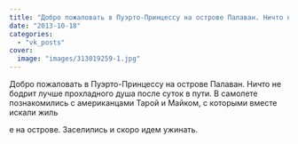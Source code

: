 ```yaml
---
title: "Добро пожаловать в Пуэрто-Принцессу на острове Палаван. Ничто не бодрит лучше прохладного душа после..."
date: "2013-10-18"
categories: 
  - "vk_posts"
cover:
  image: "images/313019259-1.jpg"
---
```


Добро пожаловать в Пуэрто-Принцессу на острове Палаван. Ничто не бодрит лучше прохладного душа после суток в пути. В самолете познакомились с американцами Тарой и Майком, с которыми вместе искали жиль

<!--more--> е на острове. Заселились и скоро идем ужинать.
